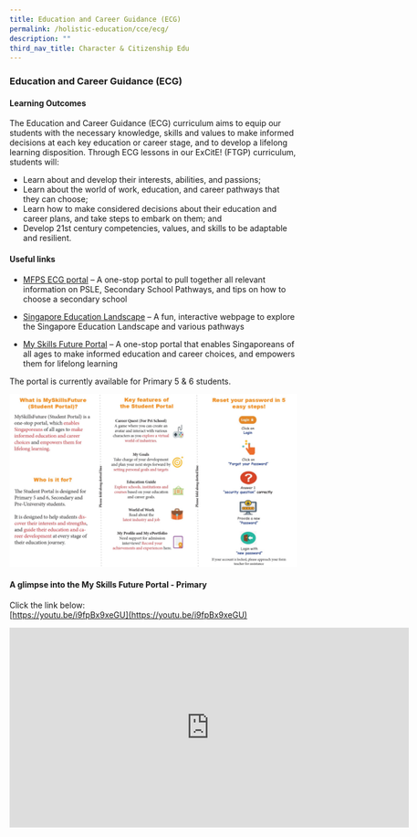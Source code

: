 ```yaml
---
title: Education and Career Guidance (ECG)
permalink: /holistic-education/cce/ecg/
description: ""
third_nav_title: Character & Citizenship Edu
---
```

### **Education and Career Guidance (ECG)**
#### **Learning Outcomes**
The Education and Career Guidance (ECG) curriculum aims to equip our students with the necessary knowledge, skills and values to make informed decisions at each key education or career stage, and to develop a lifelong learning disposition. Through ECG lessons in our ExCitE! (FTGP) curriculum, students will:

* Learn about and develop their interests, abilities, and passions; 
* Learn about the world of work, education, and career pathways that they can choose; 
* Learn how to make considered decisions about their education and career plans, and take steps to embark on them; and
* Develop 21st century competencies, values, and skills to be adaptable and resilient.

#### **Useful links**
* [MFPS ECG portal](https://sites.google.com/moe.edu.sg/mfps-ecg-2021/home?authuser=0) – A one-stop portal to pull together all relevant information on PSLE, Secondary School Pathways, and tips on how to choose a secondary school

* [Singapore Education Landscape](https://www.myskillsfuture.gov.sg/content/student/en/primary/education-guide/education-landscape.html) – A fun, interactive webpage to explore the Singapore Education Landscape and various pathways

* [My Skills Future Portal](https://www.myskillsfuture.gov.sg/content/student/en/primary.html) – A one-stop portal that enables Singaporeans of all ages to make informed education and career choices, and empowers them for lifelong learning

The portal is currently available for Primary 5 & 6 students.

![](/images/cce%20ecg.jpg)

#### **A glimpse into the My Skills Future Portal - Primary**
Click the link below:<br>
[https://youtu.be/i9fpBx9xeGU](https://youtu.be/i9fpBx9xeGU)

<iframe width="700" height="350" src="https://www.youtube.com/embed/i9fpBx9xeGU" title="MySkillsFuture for Students – Primary" frameborder="0" allow="accelerometer; autoplay; clipboard-write; encrypted-media; gyroscope; picture-in-picture" allowfullscreen></iframe>


